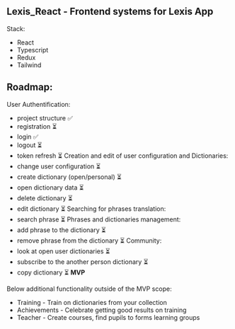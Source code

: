## Lexis_React - Frontend systems for Lexis App
Stack:
- React
- Typescript
- Redux
- Tailwind

## Roadmap:

User Authentification:
- project structure ✅
- registration ⏳
- login ✅
- logout ⏳
- token refresh ⏳
Creation and edit of user configuration and Dictionaries:
- change user configuration ⏳
- create dictionary (open/personal) ⏳
- open dictionary data ⏳
- delete dictionary ⏳
- edit dictionary ⏳
Searching for phrases translation:
- search phrase ⏳
Phrases and dictionaries management:
- add phrase to the dictionary ⏳
- remove phrase from the dictionary ⏳
Community:
- look at open user dictionaries ⏳
- subscribe to the another person dictionary ⏳
- copy dictionary ⏳
**MVP**


Below additional functionality outside of the MVP scope:
- Training - Train on dictionaries from your collection
- Achievements - Celebrate getting good results on training
- Teacher - Create courses, find pupils to forms learning groups

